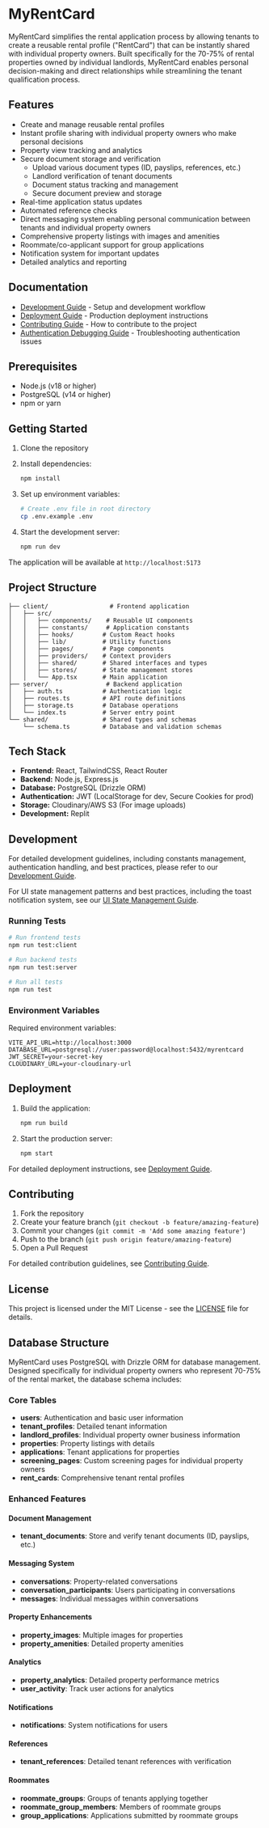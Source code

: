 # MyRentCard

MyRentCard simplifies the rental application process by allowing tenants to create a reusable rental profile ("RentCard") that can be instantly shared with individual property owners. Built specifically for the 70-75% of rental properties owned by individual landlords, MyRentCard enables personal decision-making and direct relationships while streamlining the tenant qualification process.

## Features

- Create and manage reusable rental profiles
- Instant profile sharing with individual property owners who make personal decisions
- Property view tracking and analytics
- Secure document storage and verification
  - Upload various document types (ID, payslips, references, etc.)
  - Landlord verification of tenant documents
  - Document status tracking and management
  - Secure document preview and storage
- Real-time application status updates
- Automated reference checks
- Direct messaging system enabling personal communication between tenants and individual property owners
- Comprehensive property listings with images and amenities
- Roommate/co-applicant support for group applications
- Notification system for important updates
- Detailed analytics and reporting

## Documentation

- [Development Guide](DEVELOPMENT.md) - Setup and development workflow
- [Deployment Guide](DEPLOYMENT.md) - Production deployment instructions
- [Contributing Guide](CONTRIBUTING.md) - How to contribute to the project
- [Authentication Debugging Guide](DEVELOPMENT.md#authentication-debugging) - Troubleshooting authentication issues

## Prerequisites

- Node.js (v18 or higher)
- PostgreSQL (v14 or higher)
- npm or yarn

## Getting Started

1. Clone the repository
2. Install dependencies:
   ```bash
   npm install
   ```

3. Set up environment variables:
   ```bash
   # Create .env file in root directory
   cp .env.example .env
   ```

4. Start the development server:
   ```bash
   npm run dev
   ```

The application will be available at `http://localhost:5173`

## Project Structure

```
├── client/                 # Frontend application
│   ├── src/
│   │   ├── components/    # Reusable UI components
│   │   ├── constants/     # Application constants
│   │   ├── hooks/        # Custom React hooks
│   │   ├── lib/          # Utility functions
│   │   ├── pages/        # Page components
│   │   ├── providers/    # Context providers
│   │   ├── shared/       # Shared interfaces and types
│   │   ├── stores/       # State management stores
│   │   └── App.tsx       # Main application
├── server/                # Backend application
│   ├── auth.ts           # Authentication logic
│   ├── routes.ts         # API route definitions
│   ├── storage.ts        # Database operations
│   └── index.ts          # Server entry point
└── shared/               # Shared types and schemas
    └── schema.ts         # Database and validation schemas
```

## Tech Stack

- **Frontend:** React, TailwindCSS, React Router
- **Backend:** Node.js, Express.js
- **Database:** PostgreSQL (Drizzle ORM)
- **Authentication:** JWT (LocalStorage for dev, Secure Cookies for prod)
- **Storage:** Cloudinary/AWS S3 (For image uploads)
- **Development:** Replit

## Development

For detailed development guidelines, including constants management, authentication handling, and best practices, please refer to our [Development Guide](DEVELOPMENT.md).

For UI state management patterns and best practices, including the toast notification system, see our [UI State Management Guide](UI_STATE.md).

### Running Tests

```bash
# Run frontend tests
npm run test:client

# Run backend tests
npm run test:server

# Run all tests
npm run test
```

### Environment Variables

Required environment variables:

```
VITE_API_URL=http://localhost:3000
DATABASE_URL=postgresql://user:password@localhost:5432/myrentcard
JWT_SECRET=your-secret-key
CLOUDINARY_URL=your-cloudinary-url
```

## Deployment

1. Build the application:
   ```bash
   npm run build
   ```

2. Start the production server:
   ```bash
   npm start
   ```

For detailed deployment instructions, see [Deployment Guide](DEPLOYMENT.md).

## Contributing

1. Fork the repository
2. Create your feature branch (`git checkout -b feature/amazing-feature`)
3. Commit your changes (`git commit -m 'Add some amazing feature'`)
4. Push to the branch (`git push origin feature/amazing-feature`)
5. Open a Pull Request

For detailed contribution guidelines, see [Contributing Guide](CONTRIBUTING.md).

## License

This project is licensed under the MIT License - see the [LICENSE](LICENSE) file for details.

## Database Structure

MyRentCard uses PostgreSQL with Drizzle ORM for database management. Designed specifically for individual property owners who represent 70-75% of the rental market, the database schema includes:

### Core Tables
- **users**: Authentication and basic user information
- **tenant_profiles**: Detailed tenant information
- **landlord_profiles**: Individual property owner business information
- **properties**: Property listings with details
- **applications**: Tenant applications for properties
- **screening_pages**: Custom screening pages for individual property owners
- **rent_cards**: Comprehensive tenant rental profiles

### Enhanced Features

#### Document Management
- **tenant_documents**: Store and verify tenant documents (ID, payslips, etc.)

#### Messaging System
- **conversations**: Property-related conversations
- **conversation_participants**: Users participating in conversations
- **messages**: Individual messages within conversations

#### Property Enhancements
- **property_images**: Multiple images for properties
- **property_amenities**: Detailed property amenities

#### Analytics
- **property_analytics**: Detailed property performance metrics
- **user_activity**: Track user actions for analytics

#### Notifications
- **notifications**: System notifications for users

#### References
- **tenant_references**: Detailed tenant references with verification

#### Roommates
- **roommate_groups**: Groups of tenants applying together
- **roommate_group_members**: Members of roommate groups
- **group_applications**: Applications submitted by roommate groups